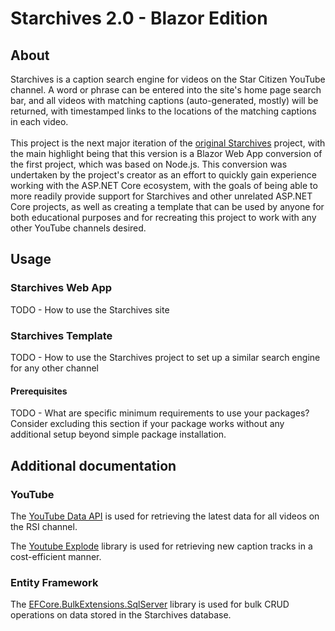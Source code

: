 # Starchives 2.0 - Blazor Edition

## About

Starchives is a caption search engine for videos on the Star Citizen YouTube channel.
A word or phrase can be entered into the site's home page search bar, and all videos with
matching captions (auto-generated, mostly) will be returned, with timestamped links to the
locations of the matching captions in each video.
<br/><br/>
This project is the next major iteration of the [original Starchives](https://github.com/kyjackson/starchives) project,
with the main highlight being that this version is a Blazor Web App conversion of the first
project, which was based on Node.js. This conversion was undertaken by the project's creator 
as an effort to quickly gain experience working with the ASP.NET Core ecosystem, with the goals
of being able to more readily provide support for Starchives and other unrelated ASP.NET Core projects, 
as well as creating a template that can be used by anyone for both educational purposes and for recreating this
project to work with any other YouTube channels desired.



## Usage

### Starchives Web App
TODO - How to use the Starchives site

### Starchives Template
TODO - How to use the Starchives project to set up a similar search engine for any other channel

#### Prerequisites
TODO - What are specific minimum requirements to use your packages? Consider excluding this section if your package works without any additional setup beyond simple package installation.



## Additional documentation

### YouTube

The [YouTube Data API](https://developers.google.com/youtube/v3/getting-started) is used for retrieving the latest data for all videos on the RSI channel.

The [Youtube Explode](https://github.com/Tyrrrz/YoutubeExplode) library is used for retrieving new caption tracks in a cost-efficient manner.

### Entity Framework

The [EFCore.BulkExtensions.SqlServer](https://www.nuget.org/packages/EFCore.BulkExtensions.SqlServer#readme-body-tab) library is used for bulk CRUD operations on data stored in the Starchives database.

